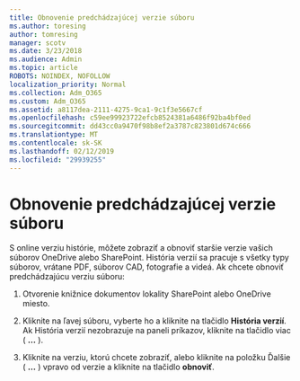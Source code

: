 ```yaml
---
title: Obnovenie predchádzajúcej verzie súboru
ms.author: toresing
author: tomresing
manager: scotv
ms.date: 3/23/2018
ms.audience: Admin
ms.topic: article
ROBOTS: NOINDEX, NOFOLLOW
localization_priority: Normal
ms.collection: Adm_O365
ms.custom: Adm_O365
ms.assetid: a8117dea-2111-4275-9ca1-9c1f3e5667cf
ms.openlocfilehash: c59ee99923722efcb8524381a6486f92ba4bf0ed
ms.sourcegitcommit: dd43cc0a9470f98b8ef2a3787c823801d674c666
ms.translationtype: MT
ms.contentlocale: sk-SK
ms.lasthandoff: 02/12/2019
ms.locfileid: "29939255"
---
```

# <a name="restore-a-previous-file-version"></a>Obnovenie predchádzajúcej verzie súboru

S online verziu histórie, môžete zobraziť a obnoviť staršie verzie vašich súborov OneDrive alebo SharePoint. História verzií sa pracuje s všetky typy súborov, vrátane PDF, súborov CAD, fotografie a videá. Ak chcete obnoviť predchádzajúcu verziu súboru:
  
1. Otvorenie knižnice dokumentov lokality SharePoint alebo OneDrive miesto.
    
2. Kliknite na ľavej súboru, vyberte ho a kliknite na tlačidlo **História verzií**. Ak História verzií nezobrazuje na paneli príkazov, kliknite na tlačidlo viac ( **...** ). 
    
3. Kliknite na verziu, ktorú chcete zobraziť, alebo kliknite na položku Ďalšie ( **...** ) vpravo od verzie a kliknite na tlačidlo **obnoviť**.
    


